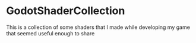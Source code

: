 # GodotShaderCollection
This is a collection of some shaders that I made while developing my game that seemed useful enough to share
